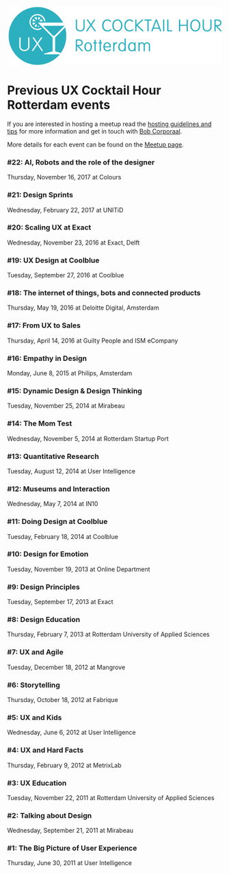 <p align="center"><img src="/identity/ux_cocktail_hour_logo_text_v02.png" width=499 height=136 alt="UX Cocktail Hour Rotterdam logo"></p>

# Previous UX Cocktail Hour Rotterdam events
If you are interested in hosting a meetup read the [hosting guidelines and tips](/hosting-guidelines.md) for more information and get in touch with [Bob Corporaal](mailto:bob@reefscape.net).

More details for each event can be found on the [Meetup page](https://www.meetup.com/Rotterdam-UX-Cocktail-Hours/).

### #22: AI, Robots and the role of the designer
Thursday, November 16, 2017 at Colours

### #21: Design Sprints
Wednesday, February 22, 2017 at UNITiD

### #20: Scaling UX at Exact
Wednesday, November 23, 2016 at Exact, Delft

### #19: UX Design at Coolblue
Tuesday, September 27, 2016 at Coolblue

### #18: The internet of things, bots and connected products
Thursday, May 19, 2016 at Deloitte Digital, Amsterdam

### #17: From UX to Sales
Thursday, April 14, 2016 at Guilty People and ISM eCompany

### #16: Empathy in Design
Monday, June 8, 2015 at Philips, Amsterdam

### #15: Dynamic Design & Design Thinking
Tuesday, November 25, 2014 at Mirabeau

### #14: The Mom Test
Wednesday, November 5, 2014 at Rotterdam Startup Port

### #13: Quantitative Research
Tuesday, August 12, 2014 at User Intelligence

### #12: Museums and Interaction
Wednesday, May 7, 2014 at IN10

### #11: Doing Design at Coolblue
Tuesday, February 18, 2014 at Coolblue

### #10: Design for Emotion
Tuesday, November 19, 2013 at Online Department

### #9: Design Principles
Tuesday, September 17, 2013 at Exact

### #8: Design Education
Thursday, February 7, 2013 at Rotterdam University of Applied Sciences

### #7: UX and Agile
Tuesday, December 18, 2012 at Mangrove

### #6: Storytelling
Thursday, October 18, 2012 at Fabrique

### #5: UX and Kids
Wednesday, June 6, 2012 at User Intelligence

### #4: UX and Hard Facts
Thursday, February 9, 2012 at MetrixLab

### #3: UX Education
Tuesday, November 22, 2011 at Rotterdam University of Applied Sciences

### #2: Talking about Design
Wednesday, September 21, 2011 at Mirabeau

### #1: The Big Picture of User Experience
Thursday, June 30, 2011 at User Intelligence
